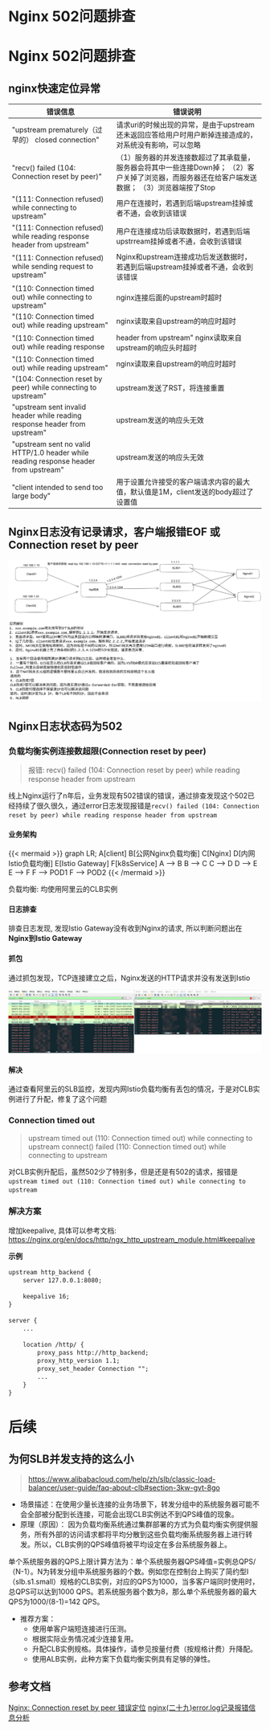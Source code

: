 # Nginx 502问题排查


# Nginx 502问题排查

## nginx快速定位异常

|错误信息|错误说明|
| ----- | ---- | 
|"upstream prematurely（过早的） closed connection"	| 请求uri的时候出现的异常，是由于upstream还未返回应答给用户时用户断掉连接造成的，对系统没有影响，可以忽略| 
|"recv() failed (104: Connection reset by peer)"	| （1）服务器的并发连接数超过了其承载量，服务器会将其中一些连接Down掉； （2）客户关掉了浏览器，而服务器还在给客户端发送数据； （3）浏览器端按了Stop| 
|"(111: Connection refused) while connecting to upstream"	| 用户在连接时，若遇到后端upstream挂掉或者不通，会收到该错误| 
|"(111: Connection refused) while reading response header from upstream"	| 用户在连接成功后读取数据时，若遇到后端upstrream挂掉或者不通，会收到该错误| 
|"(111: Connection refused) while sending request to upstream"	| Nginx和upstream连接成功后发送数据时，若遇到后端upstream挂掉或者不通，会收到该错误| 
|"(110: Connection timed out) while connecting to upstream"	| nginx连接后面的upstream时超时| 
|"(110: Connection timed out) while reading upstream"	| nginx读取来自upstream的响应时超时| 
|"(110: Connection timed out) while reading response | header from upstream"	nginx读取来自upstream的响应头时超时| 
|"(110: Connection timed out) while reading upstream"	| nginx读取来自upstream的响应时超时| 
|"(104: Connection reset by peer) while connecting to upstream"	| upstream发送了RST，将连接重置| 
|"upstream sent invalid header while reading response header from upstream"	| upstream发送的响应头无效| 
|"upstream sent no valid HTTP/1.0 header while reading response header from upstream"	| upstream发送的响应头无效| 
|"client intended to send too large body"	| 用于设置允许接受的客户端请求内容的最大值，默认值是1M，client发送的body超过了设置值| 

## Nginx日志没有记录请求，客户端报错EOF 或 Connection reset by peer

![nat和多SLB引发的问题](./nat和多SLB引发的问题.png)


## Nginx日志状态码为502

### 负载均衡实例连接数超限(Connection reset by peer)

> 报错: recv() failed (104: Connection reset by peer) while reading response header from upstream

线上Nginx运行了n年后，业务发现有502错误的错误，通过排查发现这个502已经持续了很久很久，通过error日志发现报错是`recv() failed (104: Connection reset by peer) while reading response header from upstream`

#### 业务架构

{{< mermaid >}}
graph LR;
  A[client]
  B[公网Nginx负载均衡]
  C[Nginx]
  D[内网Istio负载均衡]
  E[Istio Gateway]
  F[k8sService]
  A --> B 
  B --> C 
  C --> D 
  D --> E
  E --> F
  F --> POD1
  F --> POD2
{{< /mermaid >}}

负载均衡: 均使用阿里云的CLB实例

#### 日志排查

排查日志发现, 发现Istio Gateway没有收到Nginx的请求, 所以判断问题出在 **Nginx到Istio Gateway**

#### 抓包

通过抓包发现，TCP连接建立之后，Nginx发送的HTTP请求并没有发送到Istio

![502问题排查-wireshark-rest](./featured-image.jpg "502问题排查-wireshark-rest")

#### 解决

通过查看阿里云的SLB监控，发现内网Istio负载均衡有丢包的情况，于是对CLB实例进行了升配，修复了这个问题

### Connection timed out
> upstream timed out (110: Connection timed out) while connecting to upstream
> connect() failed (110: Connection timed out) while connecting to upstream

对CLB实例升配后，虽然502少了特别多，但是还是有502的请求，报错是`upstream timed out (110: Connection timed out) while connecting to upstream`

### 解决方案
增加keepalive, 具体可以参考文档: https://nginx.org/en/docs/http/ngx_http_upstream_module.html#keepalive

**示例**

```
upstream http_backend {
    server 127.0.0.1:8080;

    keepalive 16;
}

server {
    ...

    location /http/ {
        proxy_pass http://http_backend;
        proxy_http_version 1.1;
        proxy_set_header Connection "";
        ...
    }
}
```

# 后续

## 为何SLB并发支持的这么小
> https://www.alibabacloud.com/help/zh/slb/classic-load-balancer/user-guide/faq-about-clb#section-3kw-gvt-8go

* 场景描述：在使用少量长连接的业务场景下，转发分组中的系统服务器可能不会全部被分配到长连接，可能会出现CLB实例达不到QPS峰值的现象。
* 原理（原因）：
因为负载均衡系统通过集群部署的方式为负载均衡实例提供服务，所有外部的访问请求都将平均分散到这些负载均衡系统服务器上进行转发。所以，CLB实例的QPS峰值将被平均设定在多台系统服务器上。

单个系统服务器的QPS上限计算方法为：单个系统服务器QPS峰值=实例总QPS/（N-1）。N为转发分组中系统服务器的个数。例如您在控制台上购买了简约型I（slb.s1.small）规格的CLB实例，对应的QPS为1000，当多客户端同时使用时，总QPS可以达到1000 QPS。若系统服务器个数为8，那么单个系统服务器的最大QPS为1000/(8-1)=142 QPS。

* 推荐方案：
  * 使用单客户端短连接进行压测。
  * 根据实际业务情况减少连接复用。
  * 升配CLB实例规格。具体操作，请参见按量付费（按规格计费）升降配。
  * 使用ALB实例，此种方案下负载均衡实例具有足够的弹性。

## 参考文档
[Nginx: Connection reset by peer 错误定位](https://blog.csdn.net/zzhongcy/article/details/89090193)
[nginx(二十九)error.log记录报错信息分析](https://blog.csdn.net/wzj_110/article/details/124391355)

